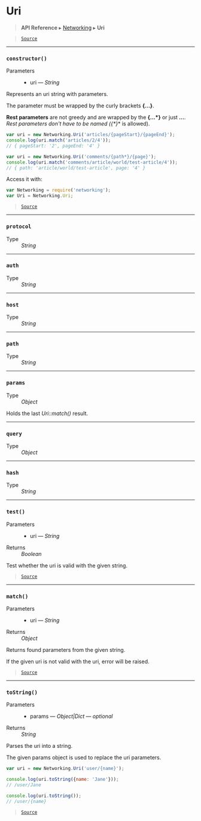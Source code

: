 # Uri

> **API Reference** ▸ [Networking](/api/networking.md) ▸ **Uri**

<!-- toc -->

> [`Source`](https://github.com/Neft-io/neft/blob/f9c128ccb37aa79380c961e878cd76ec9e79c99e/src/networking/uri.litcoffee)


* * * 

### `constructor()`

<dl><dt>Parameters</dt><dd><ul><li>uri — <i>String</i></li></ul></dd></dl>

Represents an uri string with parameters.

The parameter must be wrapped by the curly brackets **{…}**.

**Rest parameters** are not greedy and are wrapped by the **{…*}** or just **…***.
Rest parameters don't have to be named (**{*}** is allowed).

```javascript
var uri = new Networking.Uri('articles/{pageStart}/{pageEnd}');
console.log(uri.match('articles/2/4'));
// { pageStart: '2', pageEnd: '4' }

var uri = new Networking.Uri('comments/{path*}/{page}');
console.log(uri.match('comments/article/world/test-article/4'));
// { path: 'article/world/test-article', page: '4' }
```

Access it with:
```javascript
var Networking = require('networking');
var Uri = Networking.Uri;
```


> [`Source`](https://github.com/Neft-io/neft/blob/f9c128ccb37aa79380c961e878cd76ec9e79c99e/src/networking/uri.litcoffee#uriconstructorstring-uri)


* * * 

### `protocol`

<dl><dt>Type</dt><dd><i>String</i></dd></dl>


* * * 

### `auth`

<dl><dt>Type</dt><dd><i>String</i></dd></dl>


* * * 

### `host`

<dl><dt>Type</dt><dd><i>String</i></dd></dl>


* * * 

### `path`

<dl><dt>Type</dt><dd><i>String</i></dd></dl>


* * * 

### `params`

<dl><dt>Type</dt><dd><i>Object</i></dd></dl>

Holds the last *Uri::match()* result.


* * * 

### `query`

<dl><dt>Type</dt><dd><i>Object</i></dd></dl>


* * * 

### `hash`

<dl><dt>Type</dt><dd><i>String</i></dd></dl>


* * * 

### `test()`

<dl><dt>Parameters</dt><dd><ul><li>uri — <i>String</i></li></ul></dd><dt>Returns</dt><dd><i>Boolean</i></dd></dl>

Test whether the uri is valid with the given string.


> [`Source`](https://github.com/Neft-io/neft/blob/f9c128ccb37aa79380c961e878cd76ec9e79c99e/src/networking/uri.litcoffee#boolean-uriteststring-uri)


* * * 

### `match()`

<dl><dt>Parameters</dt><dd><ul><li>uri — <i>String</i></li></ul></dd><dt>Returns</dt><dd><i>Object</i></dd></dl>

Returns found parameters from the given string.

If the given uri is not valid with the uri, error will be raised.


> [`Source`](https://github.com/Neft-io/neft/blob/f9c128ccb37aa79380c961e878cd76ec9e79c99e/src/networking/uri.litcoffee#object-urimatchstring-uri)


* * * 

### `toString()`

<dl><dt>Parameters</dt><dd><ul><li>params — <i>Object|Dict</i> — <i>optional</i></li></ul></dd><dt>Returns</dt><dd><i>String</i></dd></dl>

Parses the uri into a string.

The given params object is used to replace the uri parameters.

```javascript
var uri = new Networking.Uri('user/{name}');

console.log(uri.toString({name: 'Jane'}));
// /user/Jane

console.log(uri.toString());
// /user/{name}
```


> [`Source`](https://github.com/Neft-io/neft/blob/f9c128ccb37aa79380c961e878cd76ec9e79c99e/src/networking/uri.litcoffee#string-uritostringobjectdict-params)

